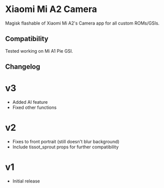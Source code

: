# Xiaomi Mi A2 Camera
Magisk flashable of Xiaomi Mi A2's Camera app for all custom ROMs/GSIs.

## Compatibility
Tested working on Mi A1 Pie GSI.

## Changelog
# v3
- Added AI feature
- Fixed other functions

# v2
- Fixes to front portrait (still doesn't blur background)
- Include tissot_sprout props for further compatibility

# v1
- Initial release

